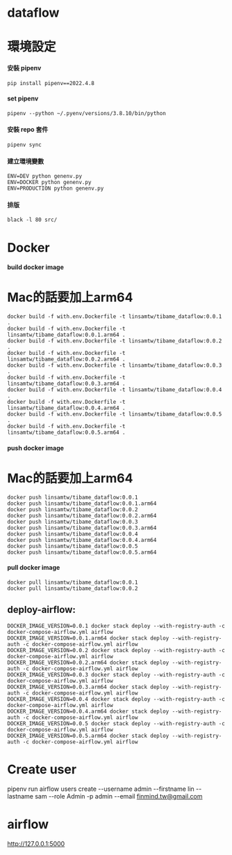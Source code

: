 # dataflow

# 環境設定

#### 安裝 pipenv

    pip install pipenv==2022.4.8

#### set pipenv

    pipenv --python ~/.pyenv/versions/3.8.10/bin/python

#### 安裝 repo 套件

    pipenv sync

#### 建立環境變數

    ENV=DEV python genenv.py
    ENV=DOCKER python genenv.py
    ENV=PRODUCTION python genenv.py

#### 排版

    black -l 80 src/

# Docker

#### build docker image
# Mac的話要加上arm64

    docker build -f with.env.Dockerfile -t linsamtw/tibame_dataflow:0.0.1 .
    docker build -f with.env.Dockerfile -t linsamtw/tibame_dataflow:0.0.1.arm64 .
    docker build -f with.env.Dockerfile -t linsamtw/tibame_dataflow:0.0.2 .
    docker build -f with.env.Dockerfile -t linsamtw/tibame_dataflow:0.0.2.arm64 .
    docker build -f with.env.Dockerfile -t linsamtw/tibame_dataflow:0.0.3 .
    docker build -f with.env.Dockerfile -t linsamtw/tibame_dataflow:0.0.3.arm64 .
    docker build -f with.env.Dockerfile -t linsamtw/tibame_dataflow:0.0.4 .
    docker build -f with.env.Dockerfile -t linsamtw/tibame_dataflow:0.0.4.arm64 .
    docker build -f with.env.Dockerfile -t linsamtw/tibame_dataflow:0.0.5 .
    docker build -f with.env.Dockerfile -t linsamtw/tibame_dataflow:0.0.5.arm64 .

#### push docker image
# Mac的話要加上arm64

    docker push linsamtw/tibame_dataflow:0.0.1
    docker push linsamtw/tibame_dataflow:0.0.1.arm64
    docker push linsamtw/tibame_dataflow:0.0.2
    docker push linsamtw/tibame_dataflow:0.0.2.arm64
    docker push linsamtw/tibame_dataflow:0.0.3
    docker push linsamtw/tibame_dataflow:0.0.3.arm64
    docker push linsamtw/tibame_dataflow:0.0.4
    docker push linsamtw/tibame_dataflow:0.0.4.arm64
    docker push linsamtw/tibame_dataflow:0.0.5
    docker push linsamtw/tibame_dataflow:0.0.5.arm64

#### pull docker image

    docker pull linsamtw/tibame_dataflow:0.0.1
    docker pull linsamtw/tibame_dataflow:0.0.2

## deploy-airflow:
	DOCKER_IMAGE_VERSION=0.0.1 docker stack deploy --with-registry-auth -c docker-compose-airflow.yml airflow
	DOCKER_IMAGE_VERSION=0.0.1.arm64 docker stack deploy --with-registry-auth -c docker-compose-airflow.yml airflow
	DOCKER_IMAGE_VERSION=0.0.2 docker stack deploy --with-registry-auth -c docker-compose-airflow.yml airflow
	DOCKER_IMAGE_VERSION=0.0.2.arm64 docker stack deploy --with-registry-auth -c docker-compose-airflow.yml airflow
	DOCKER_IMAGE_VERSION=0.0.3 docker stack deploy --with-registry-auth -c docker-compose-airflow.yml airflow
	DOCKER_IMAGE_VERSION=0.0.3.arm64 docker stack deploy --with-registry-auth -c docker-compose-airflow.yml airflow
	DOCKER_IMAGE_VERSION=0.0.4 docker stack deploy --with-registry-auth -c docker-compose-airflow.yml airflow
	DOCKER_IMAGE_VERSION=0.0.4.arm64 docker stack deploy --with-registry-auth -c docker-compose-airflow.yml airflow
	DOCKER_IMAGE_VERSION=0.0.5 docker stack deploy --with-registry-auth -c docker-compose-airflow.yml airflow
	DOCKER_IMAGE_VERSION=0.0.5.arm64 docker stack deploy --with-registry-auth -c docker-compose-airflow.yml airflow

# Create user
pipenv run airflow users create --username admin --firstname lin --lastname sam --role Admin -p admin --email finmind.tw@gmail.com

# airflow
http://127.0.0.1:5000

